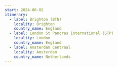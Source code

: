 ```yaml
---
start: 2024-06-02
itinerary:
  - label: Brighton (BTN)
    locality: Brighton
    country_name: England
  - label: London St Pancras International (STP)
    locality: London
    country_name: England
  - label: Amsterdam Centraal
    locality: Amsterdam
    country_name: Netherlands
---
```

